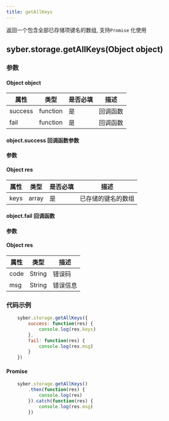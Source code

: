 ```yaml
---
title: getAllKeys
---
```


返回一个包含全部已存储项键名的数组, 支持`Promise` 化使用

## syber.storage.getAllKeys(Object object)
### 参数
#### Object object
| 属性     | 类型    | 是否必填 | 描述                         |
| ---------- | ------- | -------- | ---------------------------- |
| success | function | 是       | 回调函数      |
| fail   | function | 是       | 回调函数      |


#### object.success 回调函数参数
#### 参数
#### Object res
| 属性     | 类型    | 是否必填 | 描述                     |
| ---------- | ------- | -------- | ---------------------- |
| keys | array | 是     | 已存储的键名的数组 |

#### object.fail 回调函数
#### 参数
#### Object res
| 属性 | 类型  | 描述 |
| -- | -- | -- |
| code | String | 错误码 |
| msg | String  | 错误信息 |

### 代码示例
``` javascript
    syber.storage.getAllKeys({
        success: function(res) {
            console.log(res.keys)
        },
        fail: function(res) {
            console.log(res.msg)
        }
    })
```

#### Promise
``` javascript
    syber.storage.getAllKeys()
        .then(function(res) {
            console.log(res)
        }).catch(function(res) {
            console.log(res.msg)
        })
```